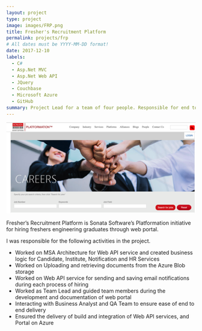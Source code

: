 ```yaml
---
layout: project
type: project
image: images/FRP.png
title: Fresher's Recruitment Platform
permalink: projects/frp
# All dates must be YYYY-MM-DD format!
date: 2017-12-10
labels:
  - C#
  - Asp.Net MVC
  - Asp.Net Web API
  - JQuery
  - Couchbase
  - Microsoft Azure
  - GitHub
summary: Project Lead for a team of four people. Responsible for end to end deployment of the web portal.
---
```


<img class="ui image" src="../images/FRP.png">

Fresher’s Recruitment Platform is Sonata Software’s Platformation initiative for hiring freshers engineering graduates through web portal.

I was responsible for the following activities in the project.
<ul>
<li>Worked on MSA Architecture for Web API service and created business logic for Candidate, Institute, Notification and HR Services</li>
<li>Worked on Uploading and retrieving documents from the Azure Blob storage</li>
<li>Worked on Web API service for sending and saving email notifications during each process of hiring</li>
<li>Worked as Team Lead and guided team members during the development and documentation of web portal</li>
<li>Interacting with Business Analyst and QA Team to ensure ease of end to end delivery</li>
<li>Ensured the delivery of build and integration of Web API services, and Portal on Azure</li>
</ul>


